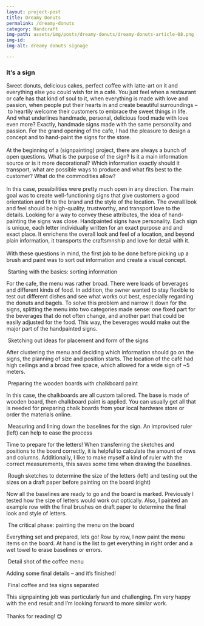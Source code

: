 ```yaml
---
layout: project-post
title: Dreamy Donuts
permalink: /dreamy-donuts
category: Handcraft
img-path: assets/img/posts/dreamy-donuts/dreamy-donuts-article-08.png
img-id:
img-alt: dreamy donuts signage

---
```


<h3 class="article-headline">It’s a sign</h3>

Sweet donuts, delicious cakes, perfect coffee with latte-art on it and everything else you could wish for in a café. You just feel when a restaurant or cafe has that kind of soul to it, when everything is made with love and passion, when people put their hearts in and create beautiful surroundings – to heartily welcome their customers to embrace the sweet things in life. And what underlines handmade, personal, delicious food made with love even more? Exactly, handmade signs made with the same personality and passion. For the grand opening of the cafe, I had the pleasure to design a concept and to hand-paint the signs for the store. 
<br><br>
At the beginning of a (signpainting) project, there are always a bunch of open questions. What is the purpose of the sign? Is it a main information source or is it more decorational? Which information exactly should it transport, what are possible ways to produce and what fits best to the customer? What do the commodities allow?
<br><br>
In this case, possibilities were pretty much open in any direction. The main goal was to create well-functioning signs that give customers a good orientation and fit to the brand and the style of the location. The overall look and feel should be high-quality, trustworthy, and transport love to the details. Looking for a way to convey these attributes, the idea of hand-painting the signs was close. Handpainted signs have personality. Each sign is unique, each letter individually written for an exact purpose and and exact place. It enrichens the overall look and feel of a location, and beyond plain information, it transports the craftsmnship and love for detail with it.  
<br>
With these questions in mind, the first job to be done before picking up a brush and paint was to sort out information and create a visual concept.

<div class="additional-img">
    <img src="assets/img/posts/dreamy-donuts/dreamy-donuts-article-01.png" alt="">
    <span class="additional-img-desc">
    Starting with the basics: sorting information
    </span>
</div>

For the cafe, the menu was rather broad. There were loads of beverages and different kinds of food. In addition, the owner wanted to stay flexible to test out different dishes and see what works out best, especially regarding the donuts and bagels. To solve this problem and narrow it down for the signs, splitting the menu into two categories made sense: one fixed part for the beverages that do not often change, and another part that could be easily adjusted for the food. This way, the beverages would make out the major part of the handpainted signs.

<div class="additional-img">
    <img src="assets/img/posts/dreamy-donuts/dreamy-donuts-article-02.png" alt="">
    <span class="additional-img-desc">
    Sketching out ideas for placement and form of the signs
    </span>
</div>

After clustering the menu and deciding which information should go on the signs, the planning of size and position starts. The location of the café had high ceilings and a broad free space, which allowed for a wide sign of ~5 meters.

<div class="additional-img">
    <img src="assets/img/posts/dreamy-donuts/dreamy-donuts-article-03.png" alt="">
    <span class="additional-img-desc">
    Preparing the wooden boards with chalkboard paint
    </span>
</div>

In this case, the chalkboards are all custom tailored. The base is made of wooden board, then chalkboard paint is applied. You can usually get all that is needed for preparing chalk boards from your local hardware store or order the materials online.

<div class="additional-img">
    <img src="assets/img/posts/dreamy-donuts/dreamy-donuts-article-04.png" alt="">
    <span class="additional-img-desc">
    Measuring and lining down the baselines for the sign. An improvised ruler (left) can help to ease the process
    </span>
</div>

Time to prepare for the letters! When transferring the sketches and positions to the board correctly, it is helpful to calculate the amount of rows and columns. Additionally, I like to make myself a kind of ruler with the correct measurements, this saves some time when drawing the baselines.

<div class="additional-img">
    <img src="assets/img/posts/dreamy-donuts/dreamy-donuts-article-05.png" alt="">
    <span class="additional-img-desc">
    Rough sketches to determine the size of the letters (left) and testing out the sizes on a draft paper before painting on the board (right)
    </span>
</div>

Now all the baselines are ready to go and the board is marked. Previously I tested how the size of letters would work out optically. Also, I painted an example row with the final brushes on draft paper to determine the final look and style of letters.

<div class="additional-img">
    <img src="assets/img/posts/dreamy-donuts/dreamy-donuts-article-06.png" alt="">
    <span class="additional-img-desc">
    The critical phase: painting the menu on the board 
    </span>
</div>

Everything set and prepared, lets go! Row by row, I now paint the menu items on the board. At hand is the list to get everything in right order and a wet towel to erase baselines or errors.

<div class="additional-img">
    <img src="assets/img/posts/dreamy-donuts/dreamy-donuts-article-07.png" alt="">
    <span class="additional-img-desc">
    Detail shot of the coffee menu
    </span>
</div>

Adding some final details – and it’s finished! 

<!-- <div class="additional-img">
    <img src="assets/img/posts/dreamy-donuts/dreamy-donuts-article-08.png" alt="">
    <span class="additional-img-desc">
    The boards hanging in their final place on the wall
    </span>
</div> -->

<div class="additional-img">
    <img src="assets/img/posts/dreamy-donuts/dreamy-donuts-article-09.png" alt="">
    <span class="additional-img-desc">
    Final coffee and tea signs separated
    </span>
</div>

This signpainting job was particularly fun and challenging. I’m very happy with the end result and I’m looking forward to more similar work.
<br><br>
Thanks for reading! 😊